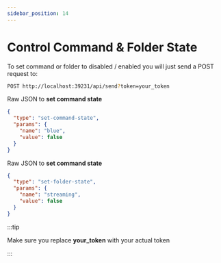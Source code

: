 ```yaml
---
sidebar_position: 14
---
```


# Control Command & Folder State

To set command or folder to disabled / enabled you will just send a POST request to:

```bash
POST http://localhost:39231/api/send?token=your_token
```

Raw JSON to **set command state**

```json
{
  "type": "set-command-state",
  "params": {
    "name": "blue",
    "value": false
  }
}
```

Raw JSON to **set command state**

```json
{
  "type": "set-folder-state",
  "params": {
    "name": "streaming",
    "value": false
  }
}
```

:::tip

Make sure you replace **your_token** with your actual token

:::
